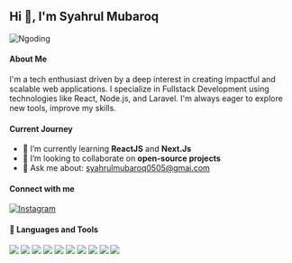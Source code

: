 ## Hi 👋, I'm Syahrul Mubaroq

<!--
**SyahrulMubaroq205/SyahrulMubaroq205** is a ✨ _special_ ✨ repository because its `README.md` (this file) appears on your GitHub profile.

Here are some ideas to get you started:

- 🔭 I’m currently working on ...
- 🌱 I’m currently learning ...
- 👯 I’m looking to collaborate on ...
- 🤔 I’m looking for help with ...
- 💬 Ask me about ...
- 📫 How to reach me: ...
- 😄 Pronouns: ...
- ⚡ Fun fact: ...
-->

![Ngoding](https://media4.giphy.com/media/v1.Y2lkPTc5MGI3NjExdXFoNXo1cXBmZWtmMTlnN3FldnZtMjR4YzJwN3hneHFqZnFuYXpqdiZlcD12MV9pbnRlcm5hbF9naWZfYnlfaWQmY3Q9Zw/RbDKaczqWovIugyJmW/giphy.gif
)

#### About Me
I'm a tech enthusiast driven by a deep interest in creating impactful and scalable web applications.
I specialize in Fullstack Development using technologies like React, Node.js, and Laravel.
I'm always eager to explore new tools, improve my skills.

#### Current Journey
- 🌱 I’m currently learning **ReactJS** and **Next.Js**
- 👯 I’m looking to collaborate on **open-source projects**
- 💬 Ask me about: syahrulmubaroq0505@gmai.com

#### Connect with me

[![Instagram](https://img.shields.io/badge/Instagram-E4405F?style=for-the-badge&logo=instagram&logoColor=white)](https://www.instagram.com/syahrularc2_?igsh=MWQycWR4czU5cXpteA%3D%3D&utm_source=qr)


#### 🚀 Languages and Tools

<p>
  <img src="https://img.shields.io/badge/HTML5-E34F26?style=for-the-badge&logo=html5&logoColor=white" />
  <img src="https://img.shields.io/badge/CSS3-1572B6?style=for-the-badge&logo=css3&logoColor=white" />
  <img src="https://img.shields.io/badge/JavaScript-323330?style=for-the-badge&logo=javascript&logoColor=F7DF1E" />
  <img src="https://img.shields.io/badge/React-20232A?style=for-the-badge&logo=react&logoColor=61DAFB" />
  <img src="https://img.shields.io/badge/Node%20js-339933?style=for-the-badge&logo=nodedotjs&logoColor=white" />
  <img src="https://img.shields.io/badge/Laravel-FF2D20?style=for-the-badge&logo=laravel&logoColor=white" />
  <img src="https://img.shields.io/badge/Laragon-0E83CD?style=for-the-badge&logo=Laragon&logoColor=white" />
  <img src="https://img.shields.io/badge/MySQL-005C84?style=for-the-badge&logo=mysql&logoColor=white" />
  <img src="https://img.shields.io/badge/Tailwind_CSS-38B2AC?style=for-the-badge&logo=tailwind-css&logoColor=white" />
  <img src="https://img.shields.io/badge/Vite-B73BFE?style=for-the-badge&logo=vite&logoColor=FFD62E" />
</p>
